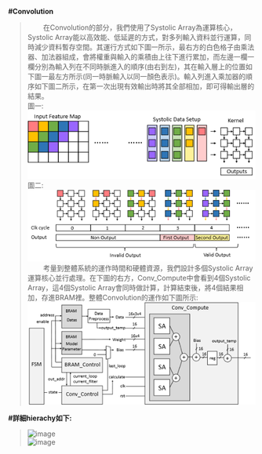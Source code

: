 **#Convolution**<br/>
>&nbsp;&nbsp;&nbsp;&nbsp;&nbsp;&nbsp;&nbsp;&nbsp;在Convolution的部分，我們使用了Systolic Array為運算核心， Systolic Array能以高效能、低延遲的方式，對多列輸入資料並行運算，同時減少資料暫存空間。其運行方式如下圖一所示，最右方的白色格子由乘法器、加法器組成，會將權重與輸入的乘積由上往下進行累加，而左邊一欄一欄分別為輸入列在不同時脈進入的順序(由右到左)，其在輸入層上的位置如下圖一最左方所示(同一時脈輸入以同一顏色表示)。輸入列進入乘加器的順序如下圖二所示，在第一次出現有效輸出時將其全部相加，即可得輸出層的結果。<br/>
>圖一:<br/>
![image](https://github.com/AI-Hardware-Acceleration-System/Human-on-Railway-Detection-Using-Real-time-Edge-Computing-Deep-Learning-Hardware-Acceleration-System/blob/main/CNN_Software/image/Systolic_Array_1.png)<br/>
>圖二:<br/>
![image](https://github.com/AI-Hardware-Acceleration-System/Human-on-Railway-Detection-Using-Real-time-Edge-Computing-Deep-Learning-Hardware-Acceleration-System/blob/main/CNN_Software/image/Systolic_Array_2.png)<br/>
>&nbsp;&nbsp;&nbsp;&nbsp;&nbsp;&nbsp;&nbsp;&nbsp;考量到整體系統的運作時間和硬體資源，我們設計多個Systolic Array運算核心並行處理。在下圖的右方，Conv_Compute中會看到4個Systolic Array，這4個Systolic Array會同時做計算，計算結束後，將4個結果相加，存進BRAM裡。整體Convolution的運作如下圖所示:<br/>
![image](https://github.com/AI-Hardware-Acceleration-System/Human-on-Railway-Detection-Using-Real-time-Edge-Computing-Deep-Learning-Hardware-Acceleration-System/blob/main/CNN_Software/image/Convolution.png)<br/>

**#詳細hierachy如下:**</br>
>![image](https://github.com/user-attachments/assets/3254fa52-832c-4b59-a9ce-a16030327cae)<br/>
>![image](https://github.com/user-attachments/assets/b9ee1b72-a6cd-4b96-af6f-3f057248a289)<br/>

